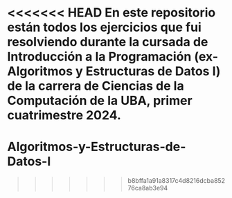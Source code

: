 <<<<<<< HEAD
En este repositorio están todos los ejercicios que fui resolviendo durante la cursada de Introducción a la Programación (ex-Algoritmos y Estructuras de Datos I) de la carrera de Ciencias de la Computación de la UBA, primer cuatrimestre 2024.
=======
# Algoritmos-y-Estructuras-de-Datos-I
>>>>>>> b8bffa1a91a8317c4d8216dcba85276ca8ab3e94
